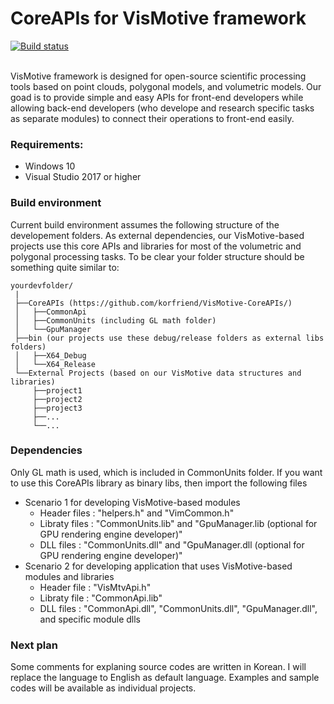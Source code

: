 # CoreAPIs for VisMotive framework
[![Build status][s1]][av]

[s1]: https://ci.appveyor.com/api/projects/status/3dbcee5gd6i7qh7v?svg=true
[av]: https://ci.appveyor.com/project/korfriend/vismotive-coreapis

<br/>
VisMotive framework is designed for open-source scientific processing tools based on point clouds, polygonal models, and volumetric models. Our goad is to provide simple and easy APIs for front-end developers while allowing back-end developers (who develope and research specific tasks as separate modules) to connect their operations to front-end easily.

### Requirements:
- Windows 10
- Visual Studio 2017 or higher

### Build environment
Current build environment assumes the following structure of the developement folders. As external dependencies, our VisMotive-based projects use this core APIs and libraries for most of the volumetric and polygonal processing tasks. To be clear your folder structure should be something quite similar to:

    yourdevfolder/
     |
     ├──CoreAPIs (https://github.com/korfriend/VisMotive-CoreAPIs/)
     │   ├──CommonApi
     │   ├──CommonUnits (including GL math folder)
     │   └──GpuManager
     ├──bin (our projects use these debug/release folders as external libs folders)
     │   ├──X64_Debug
     │   └──X64_Release
     └──External Projects (based on our VisMotive data structures and libraries) 
         ├──project1
         ├──project2
         ├──project3
         ├──...
         └──...


### Dependencies
Only GL math is used, which is included in CommonUnits folder. If you want to use this CoreAPIs library as binary libs, then import the following files
- Scenario 1 for developing VisMotive-based modules 
    - Header files : "helpers.h" and "VimCommon.h" 
    - Libraty files : "CommonUnits.lib" and "GpuManager.lib (optional for GPU rendering engine developer)"
    - DLL files : "CommonUnits.dll" and "GpuManager.dll (optional for GPU rendering engine developer)"
- Scenario 2 for developing application that uses VisMotive-based modules and libraries 
    - Header file : "VisMtvApi.h" 
    - Libraty file : "CommonApi.lib"
    - DLL files : "CommonApi.dll", "CommonUnits.dll", "GpuManager.dll", and specific module dlls

### Next plan
Some comments for explaning source codes are written in Korean. I will replace the language to English as default language. Examples and sample codes will be available as individual projects.
